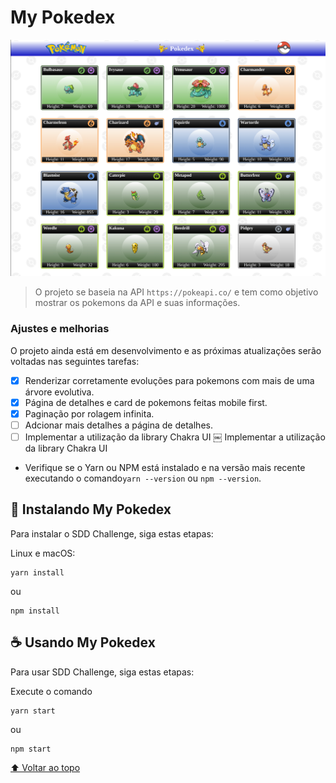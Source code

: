 # My Pokedex

<img src="src/assets/images/project.png" alt="Um print do projeto">

> O projeto se baseia na API `https://pokeapi.co/` e tem como objetivo mostrar os pokemons da API e suas informações.

### Ajustes e melhorias

O projeto ainda está em desenvolvimento e as próximas atualizações serão voltadas nas seguintes tarefas:

- [x] Renderizar corretamente evoluções para pokemons com mais de uma árvore evolutiva.
- [x] Página de detalhes e card de pokemons feitas mobile first.
- [x] Paginação por rolagem infinita.
- [ ] Adcionar mais detalhes a página de detalhes.
- [ ] Implementar a utilização da library Chakra UI
￼ Implementar a utilização da library Chakra UI

* Verifique se o Yarn ou NPM está instalado e na versão mais recente executando o comando`yarn --version` ou `npm --version`.


## 🚀 Instalando My Pokedex

Para instalar o SDD Challenge, siga estas etapas:

Linux e macOS:
```
yarn install
```
ou
```
npm install
```

## ☕ Usando My Pokedex

Para usar SDD Challenge, siga estas etapas:

Execute o comando 
```
yarn start
```
ou
```
npm start
```

[⬆ Voltar ao topo](#SDD-Challenge)<br>
